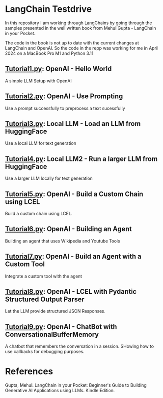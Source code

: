 # LangChain Testdrive

In this repository I am working through LangChains by going through the samples presented in the well written book from Mehul Gupta - LangChain in your Pocket.

The code in the book is not up to date with the current changes at LangChain and OpenAI. So the code in the repp was working for me in April 2024 on a MacBook Pro M1 and Python 3.11

## [Tutorial1.py](tutorial1.py): OpenAI - Hello World
A simple LLM Setup with OpenAI

## [Tutorial2.py](tutorial2.py): OpenAI - Use Prompting
Use a prompt successfully to preprocess a text sucessfully

## [Tutorial3.py](tutorial3.py): Local LLM - Load an LLM from HuggingFace
Use a local LLM for text generation

## [Tutorial4.py](tutorial4.py): Local LLM2 - Run a larger LLM from HuggingFace
Use a larger LLM locally for text generation

## [Tutorial5.py](tutorial5.py): OpenAI - Build a Custom Chain using LCEL
Build a custom chain using LCEL.

## [Tutorial6.py](tutorial6.py): OpenAI - Building an Agent
Building an agent that uses Wikipedia and Youtube Tools

## [Tutorial7.py](tutorial7.py): OpenAI - Build an Agent with a Custom Tool
Integrate a custom tool with the agent

## [Tutorial8.py](tutorial8.py): OpenAI - LCEL with Pydantic Structured Output Parser
Let the LLM provide structured JSON Responses.

## [Tutorial9.py](tutorial9.py): OpenAI - ChatBot with ConversationalBufferMemory
A chatbot that remembers the conversation in a session. SHowing how to use callbacks for debugging purposes.



# References
Gupta, Mehul. LangChain in your Pocket: Beginner's Guide to Building Generative AI Applications using LLMs. Kindle Edition. 
